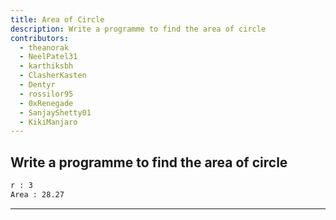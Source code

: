```yaml
---
title: Area of Circle
description: Write a programme to find the area of circle
contributors:
  - theanorak
  - NeelPatel31
  - karthiksbh
  - ClasherKasten
  - Dentyr
  - rossilor95
  - 0xRenegade
  - SanjayShetty01
  - KikiManjaro
---
```


## Write a programme to find the area of circle

```txt
r : 3
Area : 28.27
```

---
